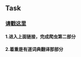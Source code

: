 ## Task

### [请戳这里](http://blog.csdn.net/c406495762/article/details/59095864)

#### 1.进入上面链接，完成爬虫第二部分
#### 2.着重是有道词典翻译那部分